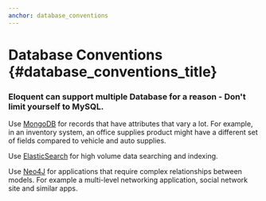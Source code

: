```yaml
---
anchor: database_conventions
---
```


# Database Conventions {#database_conventions_title}


### Eloquent can support multiple Database for a reason - Don't limit yourself to MySQL.

 Use [MongoDB](https://github.com/jenssegers/Laravel-MongoDB) for records that have attributes that vary a lot. For example, in an inventory system, an office supplies product might have a different set of fields compared to vehicle and auto supplies.

 Use [ElasticSearch](https://github.com/elasticquent/Elasticquent) for high volume data searching and indexing.

 Use [Neo4J](https://github.com/Vinelab/NeoEloquent) for applications that require complex relationships between models. For example a multi-level networking application, social network site and similar apps.
